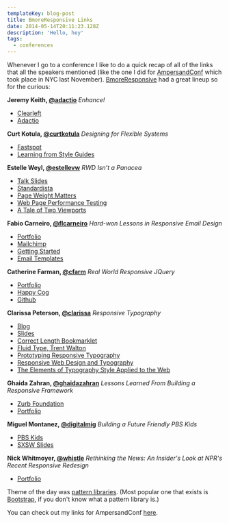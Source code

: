```yaml
---
templateKey: blog-post
title: BmoreResponsive Links
date: 2014-05-14T20:11:23.128Z
description: 'Hello, hey'
tags:
  - conferences
---
```

<p>Whenever I go to a conference I like to do a quick recap of all of the links that all the speakers mentioned (like the one I did for <a href="/writing/ampersand-conf">AmpersandConf</a> which took place in NYC last November). <a href="http://bmoresponsive.com/" target="_blank">BmoreResponsive</a> had a great lineup so for the curious:</p>

<p>
  <strong>Jeremy Keith, <a href="https://twitter.com/adactio" arget="_blank">@adactio</a></strong>
  <em>Enhance!</em>
</p>

<ul>
  <li><a href="http://clearleft.com/" target="_blank">Clearleft</a></li>
  <li><a href="http://adactio.com/" target="_blank">Adactio</a></li>
  </ul>

<p>
  <strong>Curt Kotula, <a href="https://twitter.com/curtkotula" arget="_blank">@curtkotula</a></strong> 
  <em>Designing for Flexible Systems</em>
</p>

<ul>
  <li><a href="http://www.fastspot.com/" target="_blank">Fastspot</a></li>
  <li><a href="http://www.thinkdesigninteract.com/post/learning-from-style-guides/" target="_blank">Learning from Style Guides</a></li>
</ul>

<p><strong>Estelle Weyl, <a href="https://twitter.com/estellevw">@estellevw</a></strong>
<em>RWD Isn’t a Panacea</em> </p>

<ul>
<li><a href="http://estelle.github.io/rwdpanacea/" target="_blank">Talk Slides</a></li>

<li><a href="http://standardista.com/" target="_blank">Standardista</a></li>

<li><a href="http://blog.chriszacharias.com/page-weight-matters" target="_blank">Page Weight Matters</a></li>

<li><a href="http://www.webpagetest.org/breakdown.php?test=140506_W1_5NA&amp;run=2&amp;cached=0" target="_blank">Web Page Performance Testing</a></li>

<li><a href="http://www.quirksmode.org/mobile/viewports2.html" target="_blank">A Tale of Two Viewports</a></li>
</ul>

<p><strong>Fabio Carneiro, <a href="https://twitter.com/flcarneiro" target="_blank">@flcarneiro</a></strong> 
<em>Hard-won Lessons in Responsive Email Design</em> </p>

<ul>
<li><a href="http://www.flcarneiro.com/" target="_blank">Portfolio</a></li>

<li><a href="http://mailchimp.com/" target="_blank">Mailchimp</a></li>

<li><a href="http://kb.mailchimp.com/category/getting-started/" target="_blank">Getting Started</a></li>

<li><a href="http://templates.mailchimp.com/" target="_blank">Email Templates</a></li>
</ul>

<p><strong>Catherine Farman, <a href="https://twitter.com/cfarm" target="_blank">@cfarm</a></strong>
<em>Real World Responsive JQuery</em></p>

<ul>
<li><a href="http://cfarman.com/" target="_blank">Portfolio</a></li>

<li><a href="http://happycog.com/" target="_blank">Happy Cog</a></li>

<li><a href="https://github.com/cfarm" target="_blank">Github</a></li>
</ul>

<p><strong>Clarissa Peterson, <a href="https://twitter.com/clarissa" target="_blank">@clarissa</a></strong>
<em>Responsive Typography</em></p>

<ul>
<li><a href="http://www.clarissapeterson.com/" target="_blank">Blog</a></li>

<li><a href="http://www.slideshare.net/clarissapeterson/responsive-typography-27460071?ref=http://www.clarissapeterson.com/" target="_blank">Slides</a></li>

<li><a href="http://codepen.io/chriscoyier/pen/atebf" target="_blank">Correct Length Bookmarklet</a></li>

<li><a href="http://trentwalton.com/2012/06/19/fluid-type/" target="_blank">Fluid Type, Trent Walton</a></li>

<li><a href="http://viljamis.com/blog/2013/prototyping-responsive-typography/" target="_blank">Prototyping Responsive Typography</a></li>

<li><a href="http://www.slideshare.net/dannycalders/typography-responsive-web-design" target="_blank">Responsive Web Design and Typography</a></li>

<li><a href="http://webtypography.net/toc/" target="_blank">The Elements of Typography Style Applied to the Web</a></li>
</ul>

<p><strong>Ghaida Zahran, <a href="https://twitter.com/ghaidazahran" target="_blank">@ghaidazahran</a></strong>
<em>Lessons Learned From Building a Responsive Framework</em></p>

<ul>
<li><a href="http://foundation.zurb.com/" target="_blank">Zurb Foundation</a></li>

<li><a href="http://ghaidazahran.com/" target="_blank">Portfolio</a></li>
</ul>

<p><strong>Miguel Montanez, <a href="https://twitter.com/digitalmig" target="_blank">@digitalmig</a></strong>
<em>Building a Future Friendly PBS Kids</em></p>

<ul>
<li><a href="http://pbskids.org/" target="_blank">PBS Kids</a></li>

<li><a href="http://chrisbishop.com/sxsw/deck/" target="_blank">SXSW Slides</a></li>
</ul>

<p><strong>Nick Whitmoyer, <a href="https://twitter.com/whistle" target="_blank">@whistle</a></strong>
<em>Rethinking the News: An Insider's Look at NPR's Recent Responsive Redesign</em></p>

<ul>
<li><a href="http://whitmoyer.com/" target="_blank">Portfolio</a></li>
</ul>

<p>Theme of the day was <a href="http://alistapart.com/blog/post/getting-started-with-pattern-libraries" target="_blank">pattern libraries</a>. (Most popular one that exists is <a href="http://getbootstrap.com/" target="_blank">Bootstrap</a>, if you don't know what a pattern library is.)</p>

<p>You can check out my links for AmpersandConf <a href="/writing/ampersand-conf">here</a>.</p>
